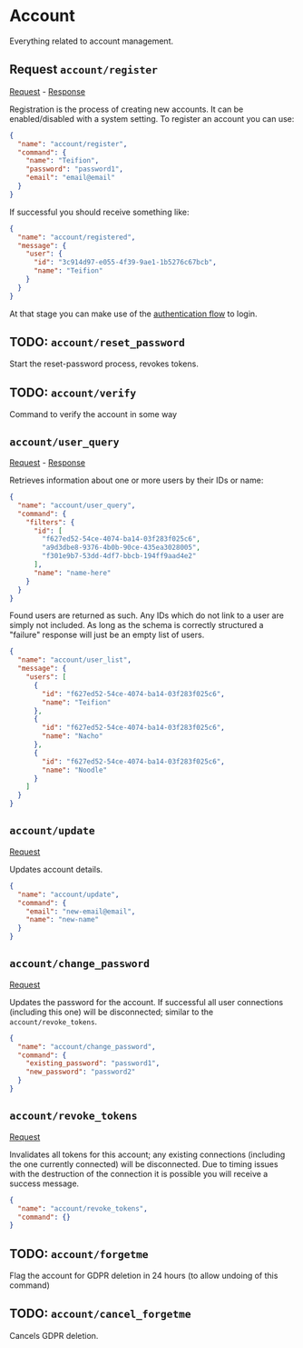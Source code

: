 # Account
Everything related to account management.

## Request `account/register`
[Request](/priv/static/schema/commands/account/register_command.json) - [Response](/priv/static/schema/messages/account/registered_message.json)

Registration is the process of creating new accounts. It can be enabled/disabled with a system setting. To register an account you can use:
```json
{
  "name": "account/register",
  "command": {
    "name": "Teifion",
    "password": "password1",
    "email": "email@email"
  }
}
```

If successful you should receive something like:

```json
{
  "name": "account/registered",
  "message": {
    "user": {
      "id": "3c914d97-e055-4f39-9ae1-1b5276c67bcb",
      "name": "Teifion"
    }
  }
}
```

At that stage you can make use of the [authentication flow](authentication.md) to login.

## TODO: `account/reset_password`
Start the reset-password process, revokes tokens.

## TODO: `account/verify`
Command to verify the account in some way

## `account/user_query`
[Request](/priv/static/schema/commands/account/user_query_command.json) - [Response](/priv/static/schema/messages/account/user_list_message.json)

Retrieves information about one or more users by their IDs or name:
```json
{
  "name": "account/user_query",
  "command": {
    "filters": {
      "id": [
        "f627ed52-54ce-4074-ba14-03f283f025c6",
        "a9d3dbe8-9376-4b0b-90ce-435ea3028005",
        "f301e9b7-53dd-4df7-bbcb-194ff9aad4e2"
      ],
      "name": "name-here"
    }
  }
}
```

Found users are returned as such. Any IDs which do not link to a user are simply not included. As long as the schema is correctly structured a "failure" response will just be an empty list of users.

```json
{
  "name": "account/user_list",
  "message": {
    "users": [
      {
        "id": "f627ed52-54ce-4074-ba14-03f283f025c6",
        "name": "Teifion"
      },
      {
        "id": "f627ed52-54ce-4074-ba14-03f283f025c6",
        "name": "Nacho"
      },
      {
        "id": "f627ed52-54ce-4074-ba14-03f283f025c6",
        "name": "Noodle"
      }
    ]
  }
}
```

## `account/update`
[Request](/priv/static/schema/commands/account/update_command.json)

Updates account details.

```json
{
  "name": "account/update",
  "command": {
    "email": "new-email@email",
    "name": "new-name"
  }
}
```

## `account/change_password`
[Request](/priv/static/schema/commands/account/change_password_command.json)

Updates the password for the account. If successful all user connections (including this one) will be disconnected; similar to the `account/revoke_tokens`.

```json
{
  "name": "account/change_password",
  "command": {
    "existing_password": "password1",
    "new_password": "password2"
  }
}
```


## `account/revoke_tokens`
[Request](/priv/static/schema/commands/account/revoke_tokens_command.json)

Invalidates all tokens for this account; any existing connections (including the one currently connected) will be disconnected. Due to timing issues with the destruction of the connection it is possible you will receive a success message.

```json
{
  "name": "account/revoke_tokens",
  "command": {}
}
```

## TODO: `account/forgetme`
Flag the account for GDPR deletion in 24 hours (to allow undoing of this command)

## TODO: `account/cancel_forgetme`
Cancels GDPR deletion.

